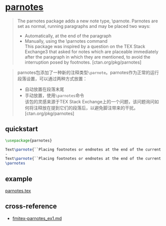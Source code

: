 # [parnotes](https://www.ctan.org/pkg/parnotes)

> The parnotes package adds a new note type, \parnote. Parnotes are set as normal, running paragraphs and may be placed two ways:  
> - Automatically, at the end of the paragraph  
> - Manually, using the \parnotes command  
> This package was inspired by a question on the TEX Stack Exchange3 that asked for notes which are placeable immediately after the paragraph in which they are mentioned, to avoid the interruption posed by footnotes. [ctan.org/pkg/parnotes]

> parnotes包添加了一种新的注释类型`\parnote`。parnotes作为正常的运行段落设置，可以通过两种方式放置：  
> - 自动放置在段落末尾  
> - 手动放置，使用`\parnotes`命令  
> 该包的灵感来源于TEX Stack Exchange上的一个问题，该问题询问如何将注释放在提到它们的段落后，以避免脚注带来的干扰。 [ctan.org/pkg/parnotes]

## quickstart

```tex
\usepackage{parnotes}
```

```tex
Text\parnote{``Placing footnotes or endnotes at the end of the current paragraph''} \\
-
Text\parnote{``Placing footnotes or endnotes at the end of the current paragraph''}
\parnotes
```

## example

[parnotes.tex](https://github.com/FrankMittelbach/fmitex-parnotes/blob/main/parnotes.tex)

## cross-reference

- [fmitex-parnotes_ex1.md](/lib/latex/_example/fmitex-parnotes_ex1.md)
